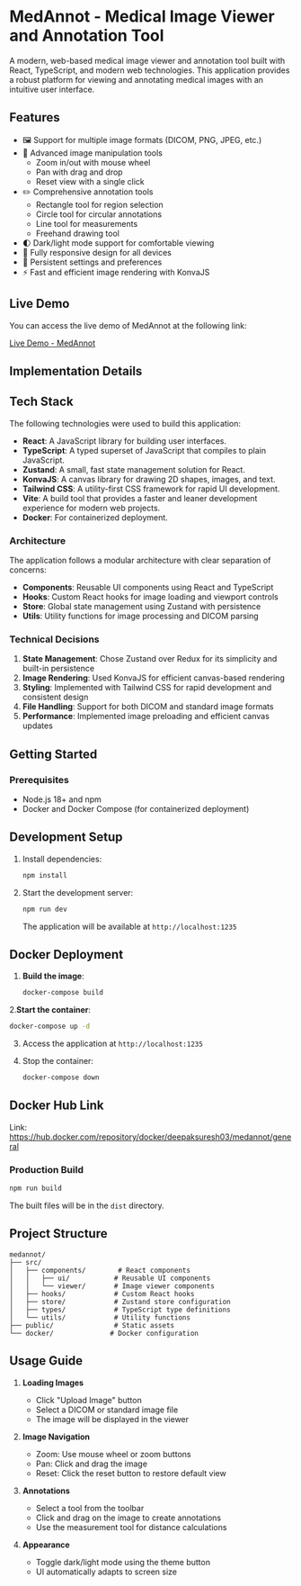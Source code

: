 # MedAnnot - Medical Image Viewer and Annotation Tool

A modern, web-based medical image viewer and annotation tool built with React, TypeScript, and modern web technologies. This application provides a robust platform for viewing and annotating medical images with an intuitive user interface.

## Features

- 🖼️ Support for multiple image formats (DICOM, PNG, JPEG, etc.)
- 🎨 Advanced image manipulation tools
  - Zoom in/out with mouse wheel
  - Pan with drag and drop
  - Reset view with a single click
- ✏️ Comprehensive annotation tools
  - Rectangle tool for region selection
  - Circle tool for circular annotations
  - Line tool for measurements
  - Freehand drawing tool
- 🌓 Dark/light mode support for comfortable viewing
- 📱 Fully responsive design for all devices
- 💾 Persistent settings and preferences
- ⚡ Fast and efficient image rendering with KonvaJS

## Live Demo

You can access the live demo of MedAnnot at the following link:

[Live Demo - MedAnnot](https://deeps-03.github.io/MedAnnot/)

## Implementation Details

## Tech Stack

The following technologies were used to build this application:

- **React**: A JavaScript library for building user interfaces.
- **TypeScript**: A typed superset of JavaScript that compiles to plain JavaScript.
- **Zustand**: A small, fast state management solution for React.
- **KonvaJS**: A canvas library for drawing 2D shapes, images, and text.
- **Tailwind CSS**: A utility-first CSS framework for rapid UI development.
- **Vite**: A build tool that provides a faster and leaner development experience for modern web projects.
- **Docker**: For containerized deployment.

### Architecture

The application follows a modular architecture with clear separation of concerns:

- **Components**: Reusable UI components using React and TypeScript
- **Hooks**: Custom React hooks for image loading and viewport controls
- **Store**: Global state management using Zustand with persistence
- **Utils**: Utility functions for image processing and DICOM parsing

### Technical Decisions

1. **State Management**: Chose Zustand over Redux for its simplicity and built-in persistence
2. **Image Rendering**: Used KonvaJS for efficient canvas-based rendering
3. **Styling**: Implemented with Tailwind CSS for rapid development and consistent design
4. **File Handling**: Support for both DICOM and standard image formats
5. **Performance**: Implemented image preloading and efficient canvas updates

## Getting Started

### Prerequisites

- Node.js 18+ and npm
- Docker and Docker Compose (for containerized deployment)

## Development Setup

1. Install dependencies:
   ```bash
   npm install
   ```

2. Start the development server:
   ```bash
   npm run dev
   ```

   The application will be available at `http://localhost:1235`

## Docker Deployment

1. **Build the image**:
   ```bash
   docker-compose build
   ```

2.**Start the container**:
  ```bash
  docker-compose up -d
  ```

3. Access the application at `http://localhost:1235`

4. Stop the container:
   ```bash
   docker-compose down
   ```
## Docker Hub Link

Link: https://hub.docker.com/repository/docker/deepaksuresh03/medannot/general
   
### Production Build

```bash
npm run build
```

The built files will be in the `dist` directory.

## Project Structure

```
medannot/
├── src/
│   ├── components/        # React components
│   │   ├── ui/           # Reusable UI components
│   │   └── viewer/       # Image viewer components
│   ├── hooks/            # Custom React hooks
│   ├── store/            # Zustand store configuration
│   ├── types/            # TypeScript type definitions
│   └── utils/            # Utility functions
├── public/               # Static assets
└── docker/              # Docker configuration
```

## Usage Guide

1. **Loading Images**
   - Click "Upload Image" button
   - Select a DICOM or standard image file
   - The image will be displayed in the viewer

2. **Image Navigation**
   - Zoom: Use mouse wheel or zoom buttons
   - Pan: Click and drag the image
   - Reset: Click the reset button to restore default view

3. **Annotations**
   - Select a tool from the toolbar
   - Click and drag on the image to create annotations
   - Use the measurement tool for distance calculations

4. **Appearance**
   - Toggle dark/light mode using the theme button
   - UI automatically adapts to screen size

